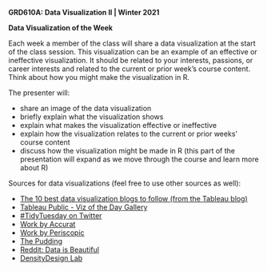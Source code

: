**GRD610A: Data Visualization II | Winter 2021**

**Data Visualization of the Week**

Each week a member of the class will share a data visualization at the start of the class session. This visualization can be an example of an effective or ineffective visualization. It should be related to your interests, passions, or career interests and related to the current or prior week’s course content. Think about how you might make the visualization in R.

The presenter will:
- share an image of the data visualization  
- briefly explain what the visualization shows  
- explain what makes the visualization effective or ineffective  
- explain how the visualization relates to the current or prior weeks' course content  
- discuss how the visualization might be made in R (this part of the presentation will expand as we move through the course and learn more about R)  

Sources for data visualizations (feel free to use other sources as well):
- [The 10 best data visualization blogs to follow (from the Tableau blog)](https://www.tableau.com/learn/articles/best-data-visualization-blogs)  
- [Tableau Public - Viz of the Day Gallery](https://public.tableau.com/en-us/gallery/?tab=viz-of-the-day&type=viz-of-the-day)
- [#TidyTuesday on Twitter](https://twitter.com/hashtag/TidyTuesday?src=hashtag_click&f=live)  
- [Work by Accurat](https://www.accurat.it/work/)  
- [Work by Periscopic](https://periscopic.com/#!/impacts)  
- [The Pudding](https://pudding.cool/)  
- [Reddit: Data is Beautiful](https://www.reddit.com/r/dataisbeautiful/)  
- [DensityDesign Lab](https://densitydesign.org/)


